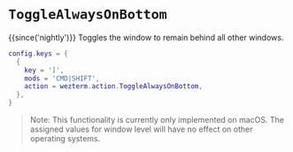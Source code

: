 # `ToggleAlwaysOnBottom`

{{since('nightly')}}
Toggles the window to remain behind all other windows.

```lua
config.keys = {
  {
    key = ']',
    mods = 'CMD|SHIFT',
    action = wezterm.action.ToggleAlwaysOnBottom,
  },
}
```

> Note: 
> This functionality is currently only implemented on macOS. 
> The assigned values for window level will have no effect on other operating systems.
